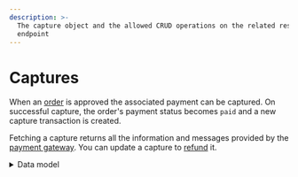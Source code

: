 ```yaml
---
description: >-
  The capture object and the allowed CRUD operations on the related resource
  endpoint
---
```


# Captures

When an [order](../orders/) is approved the associated payment can be captured. On successful capture, the order's payment status becomes `paid` and a new capture transaction is created.

Fetching a capture returns all the information and messages provided by the [payment gateway](../payment\_gateways/). You can update a capture to [refund](../refunds/) it.

<details>

<summary>Data model</summary>

Check the related [ER diagram](https://commercelayer.io/docs/data-model/orders-management) and explore the flowchart that illustrates how the capture resource relates with the order and the other transaction APIs.

</details>
